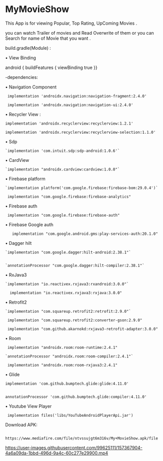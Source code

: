 # MyMovieShow


This App is for viewing Popular, Top Rating, UpComing Movies .


you can watch Trailer of movies and Read Overwrite of them or you can Search for name of Movie that you want .


build.gradle(Module) :


• View Binding

   android {
   buildFeatures {
    viewBinding true
     }}


-dependencies:


• Navigation Component


` implementation 'androidx.navigation:navigation-fragment:2.4.0'`
 
 
` implementation 'androidx.navigation:navigation-ui:2.4.0'`

 
• Recycler View :
 
 
 `implementation 'androidx.recyclerview:recyclerview:1.2.1'`
    
    
 `implementation 'androidx.recyclerview:recyclerview-selection:1.1.0'`
 
 
• Sdp


    `implementation 'com.intuit.sdp:sdp-android:1.0.6'`



• CardView


    `implementation "androidx.cardview:cardview:1.0.0"`


• Firebase platform
    
    `implementation platform('com.google.firebase:firebase-bom:29.0.4')`
    
    
   ` implementation "com.google.firebase:firebase-analytics"`
    
    
• Firebase auth


   ` implementation "com.google.firebase:firebase-auth"`


• Firebase Google auth


 `   implementation "com.google.android.gms:play-services-auth:20.1.0"`


• Dagger hilt


    `implementation "com.google.dagger:hilt-android:2.38.1"`
    
    
    `annotationProcessor "com.google.dagger:hilt-compiler:2.38.1"`


• RxJava3


    `implementation "io.reactivex.rxjava3:rxandroid:3.0.0"`
    
    
  `  implementation "io.reactivex.rxjava3:rxjava:3.0.0"`


• Retrofit2


    `implementation "com.squareup.retrofit2:retrofit:2.9.0"`
    
    
   ` implementation "com.squareup.retrofit2:converter-gson:2.9.0"`
    
    
   ` implementation "com.github.akarnokd:rxjava3-retrofit-adapter:3.0.0"`


• Room


   ` implementation "androidx.room:room-runtime:2.4.1"`
    
    
    `annotationProcessor "androidx.room:room-compiler:2.4.1"`
    
    
   ` implementation "androidx.room:room-rxjava3:2.4.1"`


• Glide


    implementation 'com.github.bumptech.glide:glide:4.11.0'
    
    
    annotationProcessor 'com.github.bumptech.glide:compiler:4.11.0'


• Youtube View Player


   ` implementation files('libs/YouTubeAndroidPlayerApi.jar')`
   
   
   Download APK:


        https://www.mediafire.com/file/ntvssujgt6m316v/My+MovieShow.apk/file
        
        
        


https://user-images.githubusercontent.com/99625111/157367904-4a6a09da-1bbd-496d-9a4c-60c277e29900.mp4

